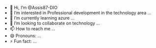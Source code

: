- 👋 Hi, I’m @Assis87-DIO
- 👀 I’m interested in Professional development in the technology area ...
- 🌱 I’m currently learning azure ...
- 💞️ I’m looking to collaborate on technology ...
- 📫 How to reach me ...
- 😄 Pronouns: ...
- ⚡ Fun fact: ...

<!---
Assis87-DIO/Assis87-DIO is a ✨ special ✨ repository because its `README.md` (this file) appears on your GitHub profile.
You can click the Preview link to take a look at your changes.
--->
